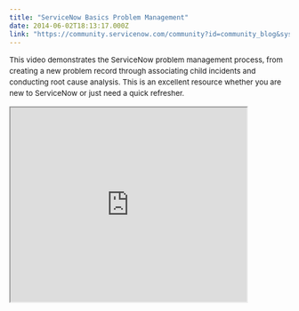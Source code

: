 ```yaml
---
title: "ServiceNow Basics Problem Management"
date: 2014-06-02T18:13:17.000Z
link: "https://community.servicenow.com/community?id=community_blog&sys_id=889caae1dbd0dbc01dcaf3231f9619b6"
---
```

<p class="p1"><span style="font-size: 10pt; line-height: 1.5em;">This video demonstrates the ServiceNow problem management process, from creating a new problem record through associating child incidents and conducting root cause analysis. This is an excellent resource whether you are new to ServiceNow or just need a quick refresher.</span></p><p class="p2"></p><p class="p1"><iframe src="https://youtube.com/embed/0Z2VkAznmxU" width="425" height="350"/></p><p class="p2"></p><p class="p1">If you liked this video, visit our ServiceNow Basics channel on YouTube: <a title="k-external-small" class="jive-link-external-small" href="https://www.youtube.com/playlist?list=PLCOmiTb5WX3pKLaHIkWle0ttgeKT7LXj5" rel="nofollow" target="_blank">ServiceNow Basics - YouTube</a></p><p class="p2"></p><p class="p1">This channel offers a variety of content, such as application overviews, tips for navigating the ServiceNow interface, and shortcuts to accomplish specific tasks!</p><p class="p2"></p><p class="p1">For more information on problem management, see:</p><p class="p1"></p><p style="font-family: arial, sans-serif; color: #666666;">ServiceNow Wiki:</p><p style="font-family: arial, sans-serif; color: #666666;"><a title="k-external-small" class="jive-link-external-small" href="http://wiki.servicenow.com/index.php?title=Problem_Management" rel="nofollow" target="_blank">Problem Management - ServiceNow Wiki</a></p><p></p><p class="p1" style="font-family: arial, sans-serif; color: #666666;"><span style="font-weight: inherit; font-style: inherit; font-family: inherit;">Your feedback helps us better serve you! Did you find this video helpful? Leave us a comment to tell us why or why not.</span></p>